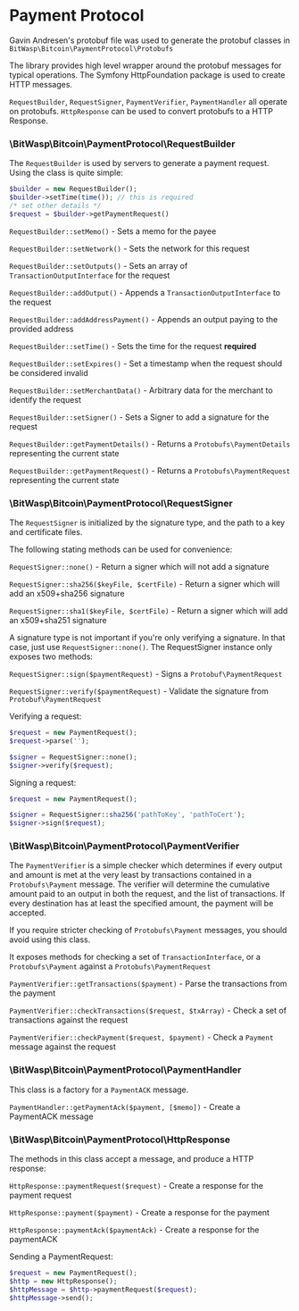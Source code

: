 # Payment Protocol

Gavin Andresen's protobuf file was used to generate the protobuf classes in `BitWasp\Bitcoin\PaymentProtocol\Protobufs`
 
The library provides high level wrapper around the protobuf messages for typical operations. 
The Symfony HttpFoundation package is used to create HTTP messages.  

`RequestBuilder`, `RequestSigner`, `PaymentVerifier`, `PaymentHandler` all operate on protobufs. `HttpResponse` can be used
to convert protobufs to a HTTP Response.

### \BitWasp\Bitcoin\PaymentProtocol\RequestBuilder

The `RequestBuilder` is used by servers to generate a payment request. 
Using the class is quite simple: 

```php
$builder = new RequestBuilder();
$builder->setTime(time()); // this is required
/* set other details */
$request = $builder->getPaymentRequest()
```

 `RequestBuilder::setMemo()` - Sets a memo for the payee
 
 `RequestBuilder::setNetwork()` - Sets the network for this request
 
 `RequestBuilder::setOutputs()` - Sets an array of `TransactionOutputInterface` for the request
 
 `RequestBuilder::addOutput()` - Appends a `TransactionOutputInterface` to the request
 
 `RequestBuilder::addAddressPayment()` - Appends an output paying to the provided address
 
 `RequestBuilder::setTime()` - Sets the time for the request **required**
 
 `RequestBuilder::setExpires()` - Set a timestamp when the request should be considered invalid
 
 `RequestBuilder::setMerchantData()` - Arbitrary data for the merchant to identify the request
 
 `RequestBuilder::setSigner()` - Sets a Signer to add a signature for the request
 
 `RequestBuilder::getPaymentDetails()` - Returns a `Protobufs\PaymentDetails` representing the current state
 
 `RequestBuilder::getPaymentRequest()` - Returns a `Protobufs\PaymentRequest` representing the current state


### \BitWasp\Bitcoin\PaymentProtocol\RequestSigner

The `RequestSigner` is initialized by the signature type, and the path to a key and certificate files.
 
The following stating methods can be used for convenience: 

 `RequestSigner::none()` - Return a signer which will not add a signature
 
 `RequestSigner::sha256($keyFile, $certFile)` - Return a signer which will add an x509+sha256 signature
 
 `RequestSigner::sha1($keyFile, $certFile)` - Return a signer which will add an x509+sha251 signature
 
A signature type is not important if you're only verifying a signature. In that case, just use `RequestSigner::none()`. The RequestSigner instance only exposes two methods:

 `RequestSigner::sign($paymentRequest)` - Signs a `Protobuf\PaymentRequest`
 
 `RequestSigner::verify($paymentRequest)` - Validate the signature from `Protobuf\PaymentRequest`

 Verifying a request:
 
```php
$request = new PaymentRequest();
$request->parse('');

$signer = RequestSigner::none();
$signer->verify($request);
```

 Signing a request:
 
```php
$request = new PaymentRequest();

$signer = RequestSigner::sha256('pathToKey', 'pathToCert');
$signer->sign($request);
```
 
 
### \BitWasp\Bitcoin\PaymentProtocol\PaymentVerifier

The `PaymentVerifier` is a simple checker which determines if every output and amount is met at the very least by transactions contained in a `Protobufs\Payment` message. The verifier will determine the cumulative amount paid to an output in both the request, and the list of transactions. If every destination has at least the specified amount, the payment will be accepted. 

If you require stricter checking of `Protobufs\Payment` messages, you should avoid using this class.

It exposes methods for checking a set of `TransactionInterface`, or a `Protobufs\Payment` against a `Protobufs\PaymentRequest`  

 `PaymentVerifier::getTransactions($payment)` - Parse the transactions from the payment

 `PaymentVerifier::checkTransactions($request, $txArray)` - Check a set of transactions against the request
 
 `PaymentVerifier::checkPayment($request, $payment)` - Check a `Payment` message against the request


### \BitWasp\Bitcoin\PaymentProtocol\PaymentHandler

This class is a factory for a `PaymentACK` message. 

 `PaymentHandler::getPaymentAck($payment, [$memo])` - Create a PaymentACK message
 
 
### \BitWasp\Bitcoin\PaymentProtocol\HttpResponse

The methods in this class accept a message, and produce a HTTP response: 

 `HttpResponse::paymentRequest($request)` - Create a response for the payment request
 
 `HttpResponse::payment($payment)` - Create a response for the payment
 
 `HttpResponse::paymentAck($paymentAck)` - Create a response for the paymentACK
  
Sending a PaymentRequest:

```php
$request = new PaymentRequest();
$http = new HttpResponse();
$httpMessage = $http->paymentRequest($request);
$httpMessage->send();
```